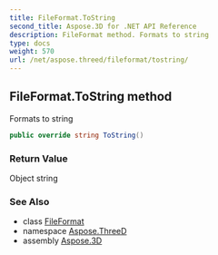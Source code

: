```yaml
---
title: FileFormat.ToString
second_title: Aspose.3D for .NET API Reference
description: FileFormat method. Formats to string
type: docs
weight: 570
url: /net/aspose.threed/fileformat/tostring/
---
```

## FileFormat.ToString method

Formats to string

```csharp
public override string ToString()
```

### Return Value

Object string

### See Also

* class [FileFormat](../)
* namespace [Aspose.ThreeD](../../../aspose.threed/)
* assembly [Aspose.3D](../../../)



